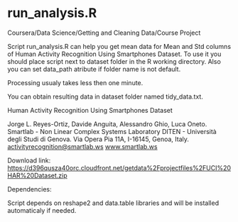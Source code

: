 run_analysis.R
==============

Coursera/Data Science/Getting and Cleaning Data/Course Project

Script run_analysis.R can help you get mean data for Mean and Std columns of Human Activity Recognition Using Smartphones Dataset. To use it you should place script next to dataset folder in the R working directory. Also you can set data_path atribute if folder name is not default.

Processing usualy takes less then one minute.

You can obtain resulting data in dataset folder named tidy_data.txt.

Human Activity Recognition Using Smartphones Dataset

Jorge L. Reyes-Ortiz, Davide Anguita, Alessandro Ghio, Luca Oneto. Smartlab - Non Linear Complex Systems Laboratory DITEN - Università degli Studi di Genova. Via Opera Pia 11A, I-16145, Genoa, Italy. activityrecognition@smartlab.ws www.smartlab.ws

Download link: https://d396qusza40orc.cloudfront.net/getdata%2Fprojectfiles%2FUCI%20HAR%20Dataset.zip

Dependencies:

Script depends on reshape2 and data.table libraries and will be installed automaticaly if needed.
